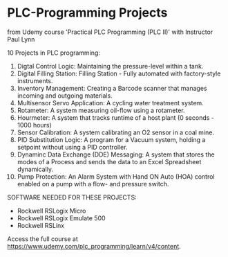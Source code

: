 # PLC-Programming Projects 
from Udemy course 'Practical PLC Programming (PLC II)' with Instructor Paul Lynn

10 Projects in PLC programming: 

1. Digtal Control Logic: Maintaining the pressure-level within a tank. 
2. Digital Filling Station: Filling Station - Fully automated with factory-style instruments. 
3. Inventory Management: Creating a Barcode scanner that manages incoming and outgoing materials. 
4. Multisensor Servo Application: A cycling water treatment system. 
5. Rotameter: A system measuring oil-flow using a rotameter. 
6. Hourmeter: A system that tracks runtime of a host plant (0 seconds - 1000 hours)
7. Sensor Calibration: A system calibrating an O2 sensor in a coal mine. 
8. PID Substitution Logic: A program for a Vacuum system, holding a setpoint without using a PID controller.
9. Dynaminc Data Exchange (DDE) Messaging: A system that stores the modes of a Process and sends the data to an Excel Spreadsheet dynamically.  
10. Pump Protection: An Alarm System with Hand ON Auto (HOA) control enabled on a pump with a flow- and pressure switch. 

SOFTWARE NEEDED FOR THESE PROJECTS: 

- Rockwell RSLogix Micro
- Rockwell RSLogix Emulate 500
- Rockwell RSLinx 


Access the full course at https://www.udemy.com/plc_programming/learn/v4/content.
